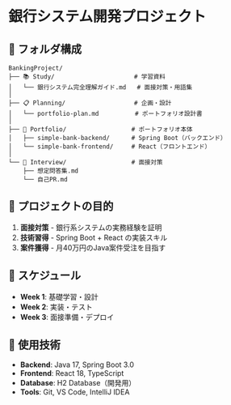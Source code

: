# 銀行システム開発プロジェクト

## 📁 フォルダ構成

```
BankingProject/
├── 📚 Study/                      # 学習資料
│   └── 銀行システム完全理解ガイド.md   # 面接対策・用語集
│
├── 📋 Planning/                   # 企画・設計
│   └── portfolio-plan.md          # ポートフォリオ設計書
│
├── 💼 Portfolio/                  # ポートフォリオ本体
│   ├── simple-bank-backend/      # Spring Boot（バックエンド）
│   └── simple-bank-frontend/     # React（フロントエンド）
│
└── 📝 Interview/                  # 面接対策
    ├── 想定問答集.md
    └── 自己PR.md
```

## 🎯 プロジェクトの目的

1. **面接対策** - 銀行系システムの実務経験を証明
2. **技術習得** - Spring Boot + React の実装スキル
3. **案件獲得** - 月40万円のJava案件受注を目指す

## 📅 スケジュール

- **Week 1**: 基礎学習・設計
- **Week 2**: 実装・テスト
- **Week 3**: 面接準備・デプロイ

## 🚀 使用技術

- **Backend**: Java 17, Spring Boot 3.0
- **Frontend**: React 18, TypeScript
- **Database**: H2 Database（開発用）
- **Tools**: Git, VS Code, IntelliJ IDEA